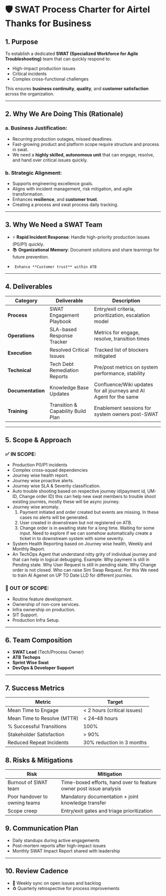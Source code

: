 # 🛡️ SWAT Process Charter for Airtel Thanks for Business 

## 1. Purpose
To establish a dedicated **SWAT (Specialized Workforce for Agile Troubleshooting)** team that can quickly respond to:
- High-impact production issues
- Critical incidents
- Complex cross-functional challenges

This ensures **business continuity**, **quality**, and **customer satisfaction** across the organization.

---

## 2. Why We Are Doing This (Rationale)

### a. Business Justification:
- Recurring production outages, missed deadlines.
- Fast-growing product and platform scope require structure and process in swat.
- We need a **highly skilled, autonomous unit** that can engage, resolve, and hand over critical issues quickly.

### b. Strategic Alignment:
- Supports engineering excellence goals.
- Aligns with incident management, risk mitigation, and agile transformation.
- Enhances **resilience**, and **customer trust**.
- Creating a process and swat process daily tracking.

---

## 3. Why We Need a SWAT Team

- ⚡ **Rapid Incident Response**: Handle high-priority production issues (P0/P1) quickly.
- 📚 **Organizational Memory**: Document solutions and share learnings for future prevention.
-      Enhance **Customer trust** within ATB
---

## 4. Deliverables

| Category       | Deliverable                      | Description |
|----------------|----------------------------------|-------------|
| **Process**    | SWAT Engagement Playbook         | Entry/exit criteria, prioritization, escalation model |
| **Operations** | SLA-based Response Tracker       | Metrics for engage, resolve, transition times |
| **Execution**  | Resolved Critical Issues         | Tracked list of blockers mitigated |
| **Technical**  | Tech Debt Remediation Reports    | Pre/post metrics on system performance, stability |
| **Documentation** | Knowledge Base Updates        | Confluence/Wiki updates for all journeys and AI Agent for the same |
| **Training**   | Transition & Capability Build Plan | Enablement sessions for system owners post-SWAT |

---

## 5. Scope & Approach

### ✅ IN SCOPE:
- Production P0/P1 incidents
- Complex cross-squad dependencies
- Journey wise health report.
- Journey wise proactive alerts.
- Journey wise SLA & Severity classification.
- Auto trouble shooting based on respective journey id(payment id, UM-ID, Change order ID) this can help new swat members to trouble shoot existing journies, mostly these will be async journey.
- Journey wise anomaly.
  1) Payment initiated and order created but events are missing. In these cases no  alerts will be generated.
  2) User created in downstream but not registered on ATB.
  3) Change order is in awaiting state for a long time. Waiting for some input.
     Need to explore if we can somehow automatically create a ticket in to downstream system with some severity.
- System Health Reporting based on Journey wise health, Weekly and Monthly Report.
- An TechOps Agent that understand nitty grity of individual journey and that can help in logical debugging.
  Example: Why payment is still in Pending state.
           Why User Request is still in pending state.
           Why Change order is not closed.
           Who can raise Sim Swap Request.
 For this We need to train AI Agenet on UP TO Date LLD for different journies.          
     

  

### 🚫 OUT OF SCOPE:
- Routine feature development.
- Ownership of non-core services.
- Infra ownership on production.
- SIT Support.
- Production Infra Setup.

---

## 6. Team Composition

- **SWAT Lead** (Tech/Process Owner)
- **ATB Techops**
- **Sprint Wise Swat**
- **DevOps & Developer Support**

---

## 7. Success Metrics

| Metric                        | Target                   |
|------------------------------|--------------------------|
| Mean Time to Engage          | < 2 hours (critical issues) |
| Mean Time to Resolve (MTTR)  | < 24–48 hours            |
| % Successful Transitions     | 100%                     |
| Stakeholder Satisfaction     | > 90%                    |
| Reduced Repeat Incidents     | 30% reduction in 3 months |

## 8. Risks & Mitigations

| Risk                          | Mitigation                                       |
|-------------------------------|--------------------------------------------------|
| Burnout of SWAT team          | Time-boxed efforts, hand over to feature owner post issue analysis           |
| Poor handover to owning teams | Mandatory documentation + joint knowledge transfer |
| Scope creep                   | Entry/exit gates and triage prioritization       |

## 9. Communication Plan

- Daily standups during active engagements
- Post-mortem reports after high-impact issues
- Monthly SWAT Impact Report shared with leadership

---
## 10. Review Cadence

- 📅 Weekly sync on open issues and backlog
- ♻️ Quarterly retrospective for process improvements















